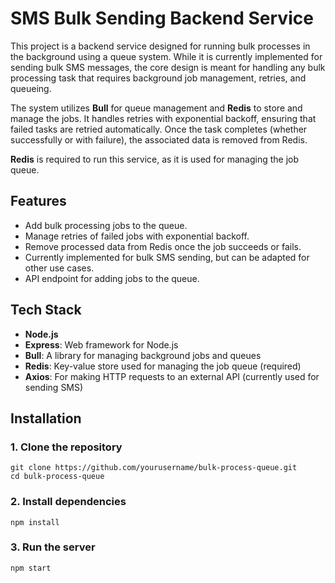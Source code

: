 # SMS Bulk Sending Backend Service

This project is a backend service designed for running bulk processes in the background using a queue system. While it is currently implemented for sending bulk SMS messages, the core design is meant for handling any bulk processing task that requires background job management, retries, and queueing.

The system utilizes **Bull** for queue management and **Redis** to store and manage the jobs. It handles retries with exponential backoff, ensuring that failed tasks are retried automatically. Once the task completes (whether successfully or with failure), the associated data is removed from Redis.

**Redis** is required to run this service, as it is used for managing the job queue.

## Features
- Add bulk processing jobs to the queue.
- Manage retries of failed jobs with exponential backoff.
- Remove processed data from Redis once the job succeeds or fails.
- Currently implemented for bulk SMS sending, but can be adapted for other use cases.
- API endpoint for adding jobs to the queue.

## Tech Stack
- **Node.js**
- **Express**: Web framework for Node.js
- **Bull**: A library for managing background jobs and queues
- **Redis**: Key-value store used for managing the job queue (required)
- **Axios**: For making HTTP requests to an external API (currently used for sending SMS)

## Installation

### 1. Clone the repository
```
git clone https://github.com/yourusername/bulk-process-queue.git
cd bulk-process-queue
```

### 2. Install dependencies
```
npm install
```

### 3. Run the server
```
npm start

